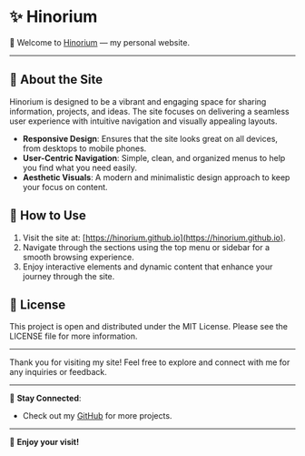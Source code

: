 # ✨ Hinorium

👋 Welcome to [Hinorium](https://hinorium.github.io) — my personal website.

---

## 🎨 About the Site

Hinorium is designed to be a vibrant and engaging space for sharing information, projects, and ideas. The site focuses on delivering a seamless user experience with intuitive navigation and visually appealing layouts.

- **Responsive Design**: Ensures that the site looks great on all devices, from desktops to mobile phones.
- **User-Centric Navigation**: Simple, clean, and organized menus to help you find what you need easily.
- **Aesthetic Visuals**: A modern and minimalistic design approach to keep your focus on content.

## 🚀 How to Use

1. Visit the site at: [https://hinorium.github.io](https://hinorium.github.io).
2. Navigate through the sections using the top menu or sidebar for a smooth browsing experience.
3. Enjoy interactive elements and dynamic content that enhance your journey through the site.

## 📄 License

This project is open and distributed under the MIT License. Please see the LICENSE file for more information.

---

Thank you for visiting my site! Feel free to explore and connect with me for any inquiries or feedback.

---

🔗 **Stay Connected**:

- Check out my [GitHub](https://github.com/hinorium) for more projects.

---

🎉 **Enjoy your visit!**
